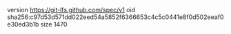 version https://git-lfs.github.com/spec/v1
oid sha256:c97d53d571dd022eed54a5852f6366653c4c5c0441e8f0d502eeaf0e30ed3b1b
size 1470
